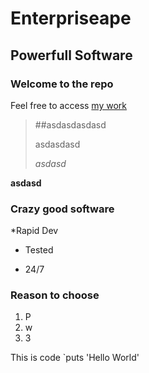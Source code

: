 Enterpriseape
=============

Powerfull Software
-------------

### Welcome to the repo

Feel free to access [my work](www.crazy.com)

>##asdasdasdasd
>
>asdasdasd
>
>*asdasd*

**asdasd**

### Crazy good software

*Rapid Dev
+ Tested
- 24/7

### Reason to choose

1. P
2. w
3. 3

This is code `puts 'Hello World'
